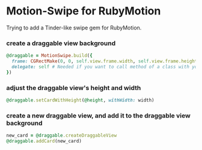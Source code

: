 Motion-Swipe for RubyMotion
====================

Trying to add a Tinder-like swipe gem for RubyMotion.


### create a draggable view background
``` ruby
@draggable = MotionSwipe.build({
  frame: CGRectMake(0, 0, self.view.frame.width, self.view.frame.height),
  delegate: self # Needed if you want to call method of a class with your button
})
```

### adjust the draggable view's height and width
``` ruby
@draggable.setCardWithHeight(@height, withWidth: width)
```

### create a new draggable view, and add it to the draggable view background
``` ruby
new_card = @draggable.createDraggableView
@draggable.addCard(new_card)
```
